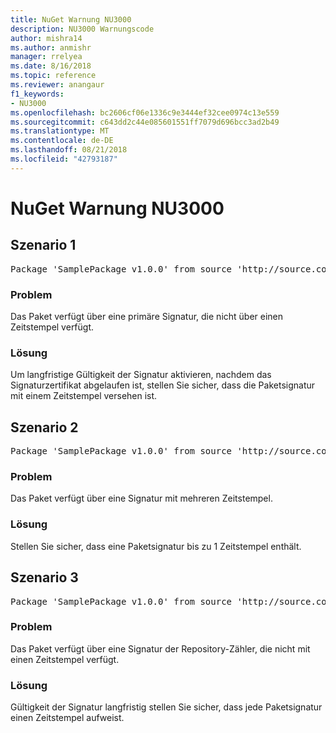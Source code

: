 ```yaml
---
title: NuGet Warnung NU3000
description: NU3000 Warnungscode
author: mishra14
ms.author: anmishr
manager: rrelyea
ms.date: 8/16/2018
ms.topic: reference
ms.reviewer: anangaur
f1_keywords:
- NU3000
ms.openlocfilehash: bc2606cf06e1336c9e3444ef32cee0974c13e559
ms.sourcegitcommit: c643dd2c44e085601551ff7079d696bcc3ad2b49
ms.translationtype: MT
ms.contentlocale: de-DE
ms.lasthandoff: 08/21/2018
ms.locfileid: "42793187"
---
```

# <a name="nuget-warning-nu3000"></a>NuGet Warnung NU3000

## <a name="scenario-1"></a>Szenario 1

<pre>Package 'SamplePackage v1.0.0' from source 'http://source.com/index.json': The primary signature does not have a timestamp.</pre>

### <a name="issue"></a>Problem

Das Paket verfügt über eine primäre Signatur, die nicht über einen Zeitstempel verfügt.


### <a name="solution"></a>Lösung

Um langfristige Gültigkeit der Signatur aktivieren, nachdem das Signaturzertifikat abgelaufen ist, stellen Sie sicher, dass die Paketsignatur mit einem Zeitstempel versehen ist.



## <a name="scenario-2"></a>Szenario 2

<pre>Package 'SamplePackage v1.0.0' from source 'http://source.com/index.json': Multiple timestamps are not accepted.</pre>

### <a name="issue"></a>Problem

Das Paket verfügt über eine Signatur mit mehreren Zeitstempel.


### <a name="solution"></a>Lösung

Stellen Sie sicher, dass eine Paketsignatur bis zu 1 Zeitstempel enthält.



## <a name="scenario-3"></a>Szenario 3

<pre>Package 'SamplePackage v1.0.0' from source 'http://source.com/index.json': The repository countersignature does not have a timestamp.</pre>

### <a name="issue"></a>Problem

Das Paket verfügt über eine Signatur der Repository-Zähler, die nicht mit einen Zeitstempel verfügt.


### <a name="solution"></a>Lösung

Gültigkeit der Signatur langfristig stellen Sie sicher, dass jede Paketsignatur einen Zeitstempel aufweist.


